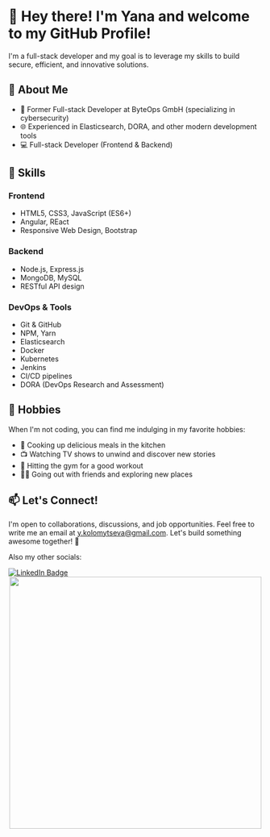 # 👋 Hey there! I'm Yana and welcome to my GitHub Profile!

I'm a full-stack developer and my goal is to leverage my skills to build secure, efficient, and innovative solutions.

## 🚀 About Me

- 💼 Former Full-stack Developer at ByteOps GmbH (specializing in cybersecurity)
- 🌐 Experienced in Elasticsearch, DORA, and other modern development tools
- 💻 Full-stack Developer (Frontend & Backend)

## 🌟 Skills

### Frontend
- HTML5, CSS3, JavaScript (ES6+)
- Angular, REact
- Responsive Web Design, Bootstrap

### Backend
- Node.js, Express.js
- MongoDB, MySQL
- RESTful API design

### DevOps & Tools
- Git & GitHub
- NPM, Yarn
- Elasticsearch
- Docker
- Kubernetes
- Jenkins
- CI/CD pipelines
- DORA (DevOps Research and Assessment)

## 🌈 Hobbies

When I'm not coding, you can find me indulging in my favorite hobbies:

- 🍳 Cooking up delicious meals in the kitchen
- 📺 Watching TV shows to unwind and discover new stories
- 💪 Hitting the gym for a good workout
- 🚶‍♂️ Going out with friends and exploring new places

## 📫 Let's Connect!

I'm open to collaborations, discussions, and job opportunities. Feel free to write me an email at [y.kolomytseva@gmail.com](mailto:y.kolomytseva@gmail.com).
Let's build something awesome together! 🚀

Also my other socials:
<div id="badges">
  <a href="www.linkedin.com/in/yana-kolomytseva">
    <img src="https://img.shields.io/badge/LinkedIn-blue?style=for-the-badge&logo=linkedin&logoColor=white" alt="LinkedIn Badge"/>
  </a>
</div>
<div id="header" align="center">
  <img src="https://media.giphy.com/media/v1.Y2lkPTc5MGI3NjExNGtmNTl1anhxam9mbnQxZzIxZmw4em51N3NydHFsZW1pd2c2N2FvcCZlcD12MV9pbnRlcm5hbF9naWZfYnlfaWQmY3Q9Zw/Vbtc9VG51NtzT1Qnv1/giphy.gif" width="500"/>
</div>
